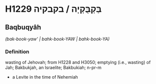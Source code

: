 # H1229 בַּקְבֻּקְיָה / בקבקיה

## Baqbuqyâh

_(bak-book-yaw' | bahk-book-YAW | bahk-book-YA)_

### Definition

wasting of Jehovah; from H1228 and H3050; emptying (i.e., wasting) of Jah; Bakbukjah, an Israelite; Bakbukiah; n-pr-m

- a Levite in the time of Nehemiah
